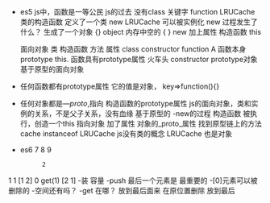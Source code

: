 - es5
  js中，函数是一等公民 
  js的过去 没有class 关键字
  function LRUCache
  类的构造函数
  定义了一个类
  new LRUCache 可以被实例化
  new 过程发生了什么？
  生成了一个对象 {} object 
  内存中空的 { } new
  加上属性 构造函数 this


  面向对象 类 构造函数 方法 属性
       class constructor
       function A 函数本身 prototype this.
       函数具有prototype属性
       火车头 constructor prototype对象
       基于原型的面向对象 

- 任何函数都有prototype属性 它的值是对象，
  key=>function(){}
- 任何对象都是—_proto_,指向 构造函数的prototype属性
js的面向对象，类和实例的关系，不是父子关系，没有血缘
基于原型的
-new的过程 构造函数 被执行，创造一个this 指向对象
加了属性 对象的_proto_属性 找到原型链上的方法
cache instanceof LRUCache
js没有类的概念 LRUCache 也是对象

- es6 7 8 9


            2
1           1
[1 2]         0
get(1)
[2 1]
-装 容量
-push 最后一个元素是 最重要的
-[0]元素可以被删除的
-空间还有吗？
-get 在哪？ 放到最后面来 在原位置删除 放到最后
